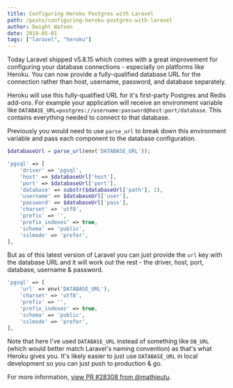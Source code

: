 ```yaml
---
title: Configuring Heroku Postgres with Laravel
path: /posts/configuring-heroku-postgres-with-laravel
author: Dwight Watson
date: 2019-05-01
tags: ["laravel", "heroku"]
---
```


Today Laravel shipped v5.8.15 which comes with a great improvement for configuring your database connections - especially on platforms like Heroku. You can now provide a fully-qualified database URL for the connection rather than host, username, password, and database separately.

Heroku will use this fully-qualified URL for it's first-party Postgres and Redis add-ons. For example your application will receive an environment variable like `DATABASE_URL=postgres://username:password@host:port/database`. This contains everything needed to connect to that database.

Previously you would need to use `parse_url` to break down this environment variable and pass each component to the database configuration.

```php
$databaseUrl = parse_url(env('DATABASE_URL'));
```

```php
'pgsql' => [
    'driver' => 'pgsql',
    'host' => $databaseUrl['host'],
    'port' => $databaseUrl['port'],
    'database' => substr($databaseUrl['path'], 1),
    'username' => $databaseUrl['user'],
    'password' => $databaseUrl['pass'],
    'charset' => 'utf8',
    'prefix' => '',
    'prefix_indexes' => true,
    'schema' => 'public',
    'sslmode' => 'prefer',
],
```

But as of this latest version of Laravel you can just provide the `url` key with the database URL and it will work out the rest - the driver, host, port, database, username & password.

```php
'pgsql' => [
    'url' => env('DATABASE_URL'),
    'charset' => 'utf8',
    'prefix' => '',
    'prefix_indexes' => true,
    'schema' => 'public',
    'sslmode' => 'prefer',
],
```

Note that here I've used `DATABASE_URL` instead of something like `DB_URL` (which would better match Laravel's naming convention) as that's what Heroku gives you. It's likely easier to just use `DATABASE_URL` in local development so you can just push to production & go.

For more information, [view PR #28308 from @mathieutu](https://github.com/laravel/framework/pull/28308).
